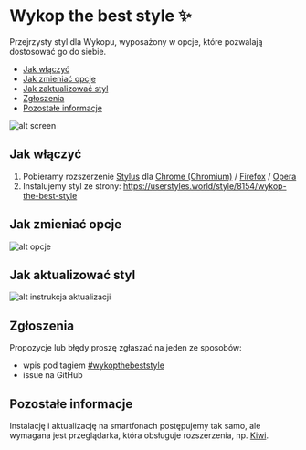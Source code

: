 # Wykop the best style ✨
Przejrzysty styl dla Wykopu, wyposażony w opcje, które pozwalają dostosować go do siebie.

- [Jak włączyć](#jak-włączyć)
- [Jak zmieniać opcje](#jak-zmieniać-opcje)
- [Jak zaktualizować styl](#jak-aktualizować-styl)
- [Zgłoszenia](#zgłoszenia)
- [Pozostałe informacje](#pozostałe-informacje)

![alt screen](https://i.imgur.com/zIeocHR.png)

## Jak włączyć
1. Pobieramy rozszerzenie [Stylus](https://github.com/openstyles/stylus/) dla [Chrome (Chromium)](https://chrome.google.com/webstore/detail/stylus/clngdbkpkpeebahjckkjfobafhncgmne) / [Firefox](https://addons.mozilla.org/firefox/addon/styl-us/) / [Opera](https://addons.opera.com/extensions/details/stylus/)
2. Instalujemy styl ze strony: https://userstyles.world/style/8154/wykop-the-best-style

## Jak zmieniać opcje
![alt opcje](https://wykop.pl/cdn/c3201142/6bbe765aac47215e2b3e732babcbdf7564230ac7a12ed0dad17b309f33b85a70.png)

## Jak aktualizować styl
![alt instrukcja aktualizacji](https://i.imgur.com/PM3rCPn.png)

## Zgłoszenia
Propozycje lub błędy proszę zgłaszać na jeden ze sposobów:
- wpis pod tagiem [#wykopthebeststyle](https://wykop.pl/tag/wykopthebeststyle)
- issue na GitHub

## Pozostałe informacje
Instalację i aktualizację na smartfonach postępujemy tak samo, ale wymagana jest przeglądarka, która obsługuje rozszerzenia, np. [Kiwi](https://play.google.com/store/apps/details?id=com.kiwibrowser.browser&hl=pl).
